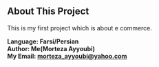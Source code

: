 ## About This Project

This is my first project which is about e commerce.

**Language: Farsi/Persian**<br>
**Author: Me(Morteza Ayyoubi)**<br>
**My Email: <a href="mailto:morteza_ayyoubi@yahoo.com">morteza_ayyoubi@yahoo.com</a>**
